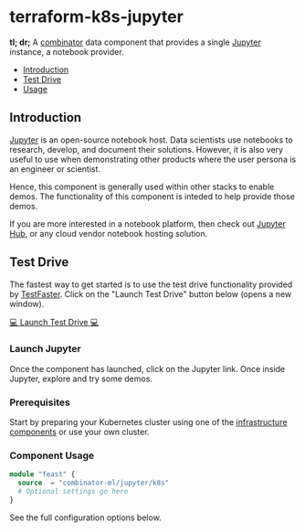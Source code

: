 # terraform-k8s-jupyter

**tl; dr;** A [combinator](https://combinator.ml) data component that provides a single [Jupyter](https://jupyter-docker-stacks.readthedocs.io/en/latest/index.html) instance, a notebook provider.

- [Introduction](#introduction)
- [Test Drive](#test-drive)
- [Usage](#usage)

## Introduction

[Jupyter](https://jupyter-docker-stacks.readthedocs.io/en/latest/index.html) is an open-source notebook host. Data scientists use notebooks to research, develop, and document their solutions. However, it is also very useful to use when demonstrating other products where the user persona is an engineer or scientist.

Hence, this component is generally used within other stacks to enable demos. The functionality of this component is inteded to help provide those demos.

If you are more interested in a notebook platform, then check out [Jupyter Hub](https://jupyter.org/hub), or any cloud vendor notebook hosting solution.

## Test Drive

The fastest way to get started is to use the test drive functionality provided by [TestFaster](https://testfaster.ci). Click on the "Launch Test Drive" button below (opens a new window).

<a href="https://testfaster.ci/launch?embedded=true&amp;repo=https://github.com/combinator-ml/terraform-k8s-jupyter&amp;file=examples/testfaster/.testfaster.yml" target="_blank">:computer: Launch Test Drive :computer:</a>

### Launch Jupyter

Once the component has launched, click on the Jupyter link. Once inside Jupyter, explore and try some demos.

### Prerequisites

Start by preparing your Kubernetes cluster using one of the [infrastructure components](https://combinator.ml/infrastructure/introduction/) or use your own cluster.

### Component Usage

```terraform
module "feast" {
  source  = "combinator-ml/jupyter/k8s"
  # Optional settings go here
}
```

See the full configuration options below.
